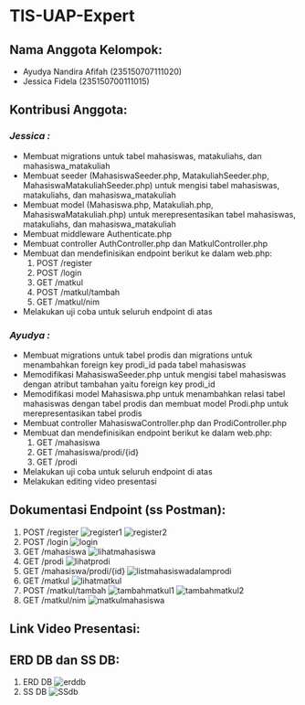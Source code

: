 # **TIS-UAP-Expert**

## **Nama Anggota Kelompok:**
- Ayudya Nandira Afifah (235150707111020)
- Jessica Fidela (235150700111015)

## **Kontribusi Anggota:**
### _**Jessica :**_
- Membuat migrations untuk tabel mahasiswas, matakuliahs, dan mahasiswa_matakuliah
- Membuat seeder (MahasiswaSeeder.php, MatakuliahSeeder.php, MahasiswaMatakuliahSeeder.php) untuk mengisi tabel mahasiswas, matakuliahs, dan mahasiswa_matakuliah
- Membuat model (Mahasiswa.php, Matakuliah.php, MahasiswaMatakuliah.php) untuk merepresentasikan tabel mahasiswas, matakuliahs, dan mahasiswa_matakuliah
- Membuat middleware Authenticate.php
- Membuat controller AuthController.php dan MatkulController.php
- Membuat dan mendefinisikan endpoint berikut ke dalam web.php:
  1. POST /register
  2. POST /login
  3. GET /matkul
  4. POST /matkul/tambah
  5. GET /matkul/nim
- Melakukan uji coba untuk seluruh endpoint di atas

### _**Ayudya :**_
- Membuat migrations untuk tabel prodis dan migrations untuk menambahkan foreign key prodi_id pada tabel mahasiswas
- Memodifikasi MahasiswaSeeder.php untuk mengisi tabel mahasiswas dengan atribut tambahan yaitu foreign key prodi_id
- Memodifikasi model Mahasiswa.php untuk menambahkan relasi tabel mahasiswas dengan tabel prodis dan membuat model Prodi.php untuk merepresentasikan tabel prodis
- Membuat controller MahasiswaController.php dan ProdiController.php
- Membuat dan mendefinisikan endpoint berikut ke dalam web.php:
  1. GET /mahasiswa
  2. GET /mahasiswa/prodi/{id}
  3. GET /prodi
- Melakukan uji coba untuk seluruh endpoint di atas
- Melakukan editing video presentasi

## **Dokumentasi Endpoint (ss Postman):**
1. POST /register
![register1](./assets/register.png)
![register2](./assets/register_2.png)
3. POST /login
![login](./assets/login.png)
4. GET /mahasiswa
![lihatmahasiswa](./assets/mahasiswa.png)
5. GET /prodi
![lihatprodi](./assets/prodi.png)
6. GET /mahasiswa/prodi/{id}
![listmahasiswadalamprodi](./assets/mahasiswa_prodi.png)
7. GET /matkul
![lihatmatkul](./assets/matkul.png)
8. POST /matkul/tambah
![tambahmatkul1](./assets/tambah_matkul_1.png)
![tambahmatkul2](./assets/tambah_matkul_2.png)
9. GET /matkul/nim
![matkulmahasiswa](./assets/matkul_mahasiswa.png)

## **Link Video Presentasi:**

## **ERD DB dan SS DB:**
1. ERD DB
![erddb](./assets/ERD%20UAP.JPG)
2. SS DB
![SSdb](./assets/ss_db.JPG)
